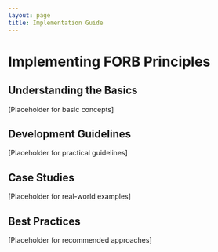 ```yaml
---
layout: page
title: Implementation Guide
---
```


# Implementing FORB Principles

## Understanding the Basics
[Placeholder for basic concepts]

## Development Guidelines
[Placeholder for practical guidelines]

## Case Studies
[Placeholder for real-world examples]

## Best Practices
[Placeholder for recommended approaches]
